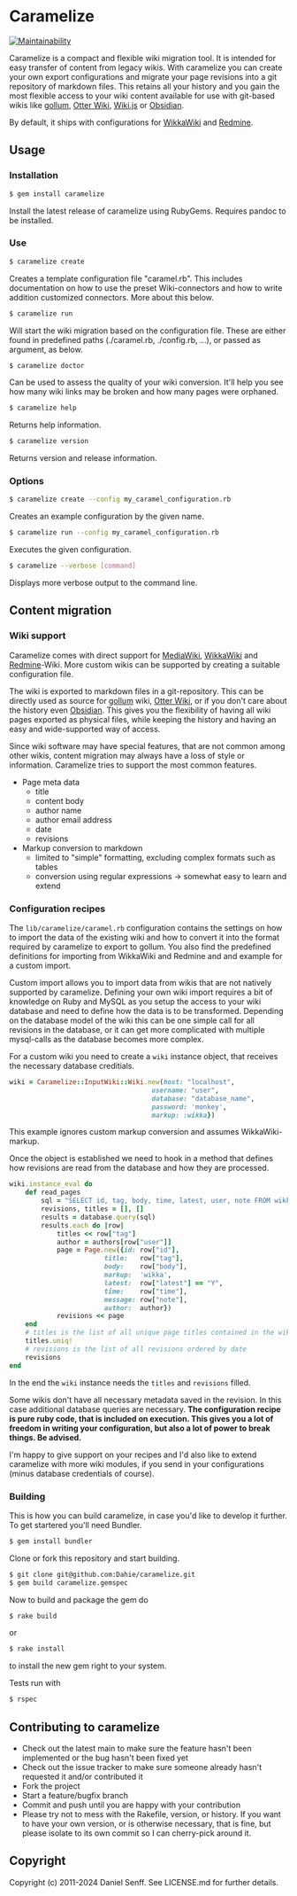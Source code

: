 # Caramelize

[![Maintainability](https://api.codeclimate.com/v1/badges/7fe3ef34e09ba8133424/maintainability)](https://codeclimate.com/github/Dahie/caramelize/maintainability)

Caramelize is a compact and flexible wiki migration tool. It is intended for easy transfer of content from legacy wikis. With caramelize you can create your own export configurations and migrate your page revisions into a git repository of markdown files. This retains all your history and you gain the most flexible access to your wiki content available for use with git-based wikis like [gollum](https://github.com/github/gollum), [Otter Wiki](https://github.com/redimp/otterwiki), [Wiki.js](https://js.wiki/) or [Obsidian](https://obsidian.md/).

By default, it ships with configurations for [WikkaWiki](http://wikkawiki.org/) and [Redmine](http://www.redmine.org/).


## Usage

### Installation

```sh
$ gem install caramelize
```

Install the latest release of caramelize using RubyGems.
Requires pandoc to be installed.

### Use

```sh
$ caramelize create
```

Creates a template configuration file "caramel.rb". This includes documentation on how to use the preset Wiki-connectors and how to write addition customized connectors. More about this below.

```sh
$ caramelize run
```

Will start the wiki migration based on the configuration file. These are either found in predefined paths (./caramel.rb, ./config.rb, …), or passed as argument, as below.

```sh
$ caramelize doctor
```

Can be used to assess the quality of your wiki conversion. It'll help you see
how many wiki links may be broken and how many pages were orphaned.

```sh
$ caramelize help
```

Returns help information.

```sh
$ caramelize version
```

Returns version and release information.

### Options

```sh
$ caramelize create --config my_caramel_configuration.rb
```

Creates an example configuration by the given name.

```sh
$ caramelize run --config my_caramel_configuration.rb
```

Executes the given configuration.

```sh
$ caramelize --verbose [command]
```

Displays more verbose output to the command line.

## Content migration

### Wiki support

Caramelize comes with direct support for [MediaWiki](https://www.mediawiki.org), [WikkaWiki](http://wikkawiki.org/) and [Redmine](http://www.redmine.org/)-Wiki.
More custom wikis can be supported by creating a suitable configuration file.

The wiki is exported to markdown files in a git-repository. This can be directly used as source for [gollum](https://github.com/github/gollum) wiki, [Otter Wiki](https://github.com/redimp/otterwiki), or if you don't care about the history even [Obsidian](https://obsidian.md/). 
This gives you the flexibility of having all wiki pages exported as physical files, while keeping the history and having an easy and wide-supported way of access.

Since wiki software may have special features, that are not common among other wikis, content migration may always have a loss of style or information. Caramelize tries to support the most common features.

* Page meta data
  * title
  * content body
  * author name
  * author email address
  * date
  * revisions
* Markup conversion to markdown
  * limited to "simple" formatting, excluding complex formats such as tables
  * conversion using regular expressions -> somewhat easy to learn and extend

### Configuration recipes

The `lib/caramelize/caramel.rb` configuration contains the settings on how to import the data of the existing wiki and how to convert it into the format required by caramelize to export to gollum.
You also find the predefined definitions for importing from WikkaWiki and Redmine and and example for a custom import.

Custom import allows you to import data from wikis that are not natively supported by caramelize. Defining your own wiki import requires a bit of knowledge on Ruby and MySQL as you setup the access to your wiki database and need to define how the data is to be transformed. Depending on the database model of the wiki this can be one simple call for all revisions in the database, or it can get more complicated with multiple mysql-calls as the database becomes more complex.

For a custom wiki you need to create a `wiki` instance object, that receives the necessary database creditials.

```ruby
wiki = Caramelize::InputWiki::Wiki.new(host: "localhost",
                                    username: "user",
                                    database: "database_name",
                                    password: 'monkey',
                                    markup: :wikka})
```

This example ignores custom markup conversion and assumes WikkaWiki-markup.

Once the object is established we need to hook in a method that defines how revisions are read from the database and how they are processed.

```ruby
wiki.instance_eval do
    def read_pages
        sql = "SELECT id, tag, body, time, latest, user, note FROM wikka_pages ORDER BY time;"
        revisions, titles = [], []
        results = database.query(sql)
        results.each do |row|
            titles << row["tag"]
            author = authors[row["user"]]
            page = Page.new({id: row["id"],
                        title:   row["tag"],
                        body:    row["body"],
                        markup:  'wikka',
                        latest:  row["latest"] == "Y",
                        time:    row["time"],
                        message: row["note"],
                        author:  author})
            revisions << page
    end
    # titles is the list of all unique page titles contained in the wiki
    titles.uniq!
    # revisions is the list of all revisions ordered by date
    revisions
end
```

In the end the `wiki` instance needs the `titles` and `revisions` filled.

Some wikis don't have all necessary metadata saved in the revision. In this case additional database queries are necessary. **The configuration recipe is pure ruby code, that is included on execution. This gives you a lot of freedom in writing your configuration, but also a lot of power to break things. Be advised.**

I'm happy to give support on your recipes and I'd also like to extend caramelize with more wiki modules, if you send in your configurations (minus database credentials of course).

### Building

This is how you can build caramelize, in case you'd like to develop it further. To get startered you'll need Bundler.

```sh
$ gem install bundler
```

Clone or fork this repository and start building.

```sh
$ git clone git@github.com:Dahie/caramelize.git
$ gem build caramelize.gemspec
```

Now to build and package the gem do

```sh
$ rake build
```

or

```sh
$ rake install
```

to install the new gem right to your system.

Tests run with

```sh
$ rspec
```

## Contributing to caramelize

* Check out the latest main to make sure the feature hasn't been implemented or the bug hasn't been fixed yet
* Check out the issue tracker to make sure someone already hasn't requested it and/or contributed it
* Fork the project
* Start a feature/bugfix branch
* Commit and push until you are happy with your contribution
* Please try not to mess with the Rakefile, version, or history. If you want to have your own version, or is otherwise necessary, that is fine, but please isolate to its own commit so I can cherry-pick around it.

## Copyright

Copyright (c) 2011-2024 Daniel Senff. See LICENSE.md for further details.
